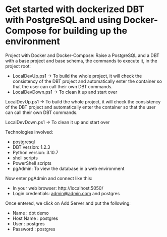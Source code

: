 # Get started with dockerized DBT with PostgreSQL and using Docker-Compose for building up the environment
Project with Docker and Docker-Compose: Raise a PostgreSQL and a DBT with a base project and base schema, the commands to execute it, in the project root:

- LocalDevUp.ps1 -> To build the whole project, it will check the consistency of the DBT project and automatically enter the container so that the user can call their own DBT commands.
- LocalDevDown.ps1 -> To clean it up and start over

LocalDevUp.ps1 -> To build the whole project, it will check the consistency of the DBT project and automatically enter the container so that the user can call their own DBT commands.

LocalDevDown.ps1 -> To clean it up and start over


Technologies involved:
- postgresql
- DBT version: 1.2.3
- Python version: 3.10.7
- shell scripts
- PowerShell scripts
- pgAdmin: To view the database in a web environment

Now enter pgAdmin and connect like this:
- In your web browser: http://localhost:5050/
- Login credentials: admin@admin.com and postgres

Once entered, we click on Add Server and put the following:
- Name : dbt demo
- Host Name : postgres
- User : postgres
- Password : postgres
